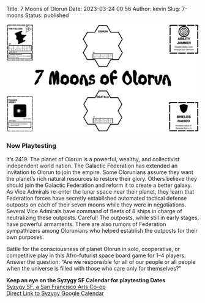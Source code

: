 Title: 7 Moons of Olorun
Date: 2023-03-24 00:56
Author: kevin
Slug: 7-moons
Status: published

![quick graphic for 7 Moons of Olorun coming soon](../images/coming-soon.png)

### Now Playtesting

It’s 2419. The planet of Olorun is a powerful, wealthy, and collectivist independent world nation.  The Galactic Federation has extended an invitation to Olorun to join the empire. Some Olorunians assume they want the planet’s rich natural resources to restore their glory. Others believe they should join the Galactic Federation and reform it to create a better galaxy. As Vice Admirals re-enter the lunar space near their planet, they learn that Federation forces have secretly established automated tactical defense outposts on each of their seven moons while they were in negotiations. Several Vice Admirals have command of fleets of 8 ships in charge of neutralizing these outposts. Careful! The outposts, while still in early stages, have powerful armaments. There are also rumors of Federation sympathizers among Olorunians who helped establish the  outposts for their own purposes.

Battle for the consciousness of planet Olorun in solo, cooperative, or competitive play in this Afro-futurist space board game for 1–4 players. Answer the question: “Are we responsible for all of our people or all people when the universe is filled with those who care only for themselves?”

**Keep an eye on the Syzygy SF Calendar for playtesting Dates**
<br/>
[Syzygy SF, a San Francisco Arts Co-op](https://www.syzygysf.com/)
<br/>
[Direct Link to Syzygy Google Calendar](https://calendar.google.com/calendar/u/0?cid=NjVuNWJlaDZ0bGx1b3RyMHFzZjVmbG9jN3NAZ3JvdXAuY2FsZW5kYXIuZ29vZ2xlLmNvbQ)



